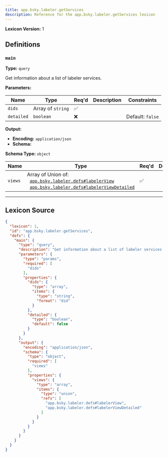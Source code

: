 ```yaml
---
title: app.bsky.labeler.getServices
description: Reference for the app.bsky.labeler.getServices lexicon
---
```

**Lexicon Version:** 1

## Definitions

<a name="main"></a>
### `main`

**Type:** `query`

Get information about a list of labeler services.

**Parameters:**

| Name | Type | Req'd  | Description | Constraints |
|------|------|----------|-------------|-------------|
| `dids` | Array of `string` | ✅  |  |  |
| `detailed` | `boolean` | ❌  |  | Default: `false` |
**Output:**

- **Encoding:** `application/json`
- **Schema:**

**Schema Type:** `object`

| Name | Type | Req'd  | Description | Constraints |
|------|------|----------|-------------|-------------|
| `views` | Array of Union of:<br/>&nbsp;&nbsp;[`app.bsky.labeler.defs#labelerView`](/lexicons/app/bsky/labeler/defs#labelerView)<br/>&nbsp;&nbsp;[`app.bsky.labeler.defs#labelerViewDetailed`](/lexicons/app/bsky/labeler/defs#labelerViewDetailed) | ✅  |  |  |

---

## Lexicon Source
```json
{
  "lexicon": 1,
  "id": "app.bsky.labeler.getServices",
  "defs": {
    "main": {
      "type": "query",
      "description": "Get information about a list of labeler services.",
      "parameters": {
        "type": "params",
        "required": [
          "dids"
        ],
        "properties": {
          "dids": {
            "type": "array",
            "items": {
              "type": "string",
              "format": "did"
            }
          },
          "detailed": {
            "type": "boolean",
            "default": false
          }
        }
      },
      "output": {
        "encoding": "application/json",
        "schema": {
          "type": "object",
          "required": [
            "views"
          ],
          "properties": {
            "views": {
              "type": "array",
              "items": {
                "type": "union",
                "refs": [
                  "app.bsky.labeler.defs#labelerView",
                  "app.bsky.labeler.defs#labelerViewDetailed"
                ]
              }
            }
          }
        }
      }
    }
  }
}
```
